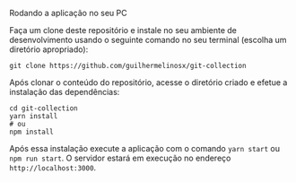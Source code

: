 Rodando a aplicação no seu PC

Faça um clone deste repositório e instale no seu ambiente de desenvolvimento usando o seguinte comando no seu terminal (escolha um diretório apropriado):

```
git clone https://github.com/guilhermelinosx/git-collection
```

Após clonar o conteúdo do repositório, acesse o diretório criado e efetue a instalação das dependências:

```
cd git-collection
yarn install
# ou
npm install
```

Após essa instalação execute a aplicação com o comando `yarn start` ou `npm run start`. O servidor estará em execução no endereço `http://localhost:3000`.
